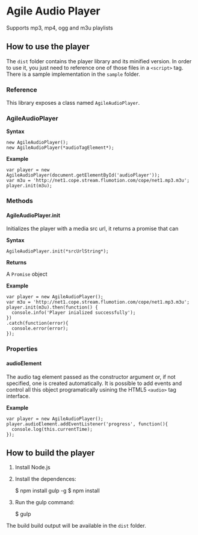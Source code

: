 # Agile Audio Player

Supports mp3, mp4, ogg and m3u playlists

## How to use the player

The `dist` folder contains the player library and its minified version.
In order to use it, you just need to reference one of those files in a `<script>` tag.
There is a sample implementation in the `sample` folder.

### Reference

This library exposes a class named `AgileAudioPlayer`.

### AgileAudioPlayer

**Syntax**

    new AgileAudioPlayer();
    new AgileAudioPlayer(*audioTagElement*);
        
**Example**

    var player = new AgileAudioPlayer(document.getElementById('audioPlayer'));
    var m3u = 'http://net1.cope.stream.flumotion.com/cope/net1.mp3.m3u';
    player.init(m3u);

### Methods

#### AgileAudioPlayer.init

Initializes the player with a media src url, it returns a promise that can 

**Syntax**

    AgileAudioPlayer.init(*srcUrlString*);

**Returns**

A `Promise` object

**Example**

    var player = new AgileAudioPlayer();
    var m3u = 'http://net1.cope.stream.flumotion.com/cope/net1.mp3.m3u';
    player.init(m3u).then(function() {
      console.info('Player inialized successfully');
    })
    .catch(function(error){
      console.error(error);
    });

### Properties

#### audioElement

The audio tag element passed as the constructor argument or, if not specified, one is created automatically.
It is possible to add events and control all this object programatically usining the HTML5 `<audio>` tag interface.
  
**Example**

    var player = new AgileAudioPlayer();
    player.audioElement.addEventListener('progress', function(){
      console.log(this.currentTime);
    });
    
## How to build the player

1. Install Node.js
2. Install the dependences:

    $ npm install gulp -g
    $ npm install

3. Run the gulp command:

    $ gulp
        
The build build output will be available in the `dist` folder.